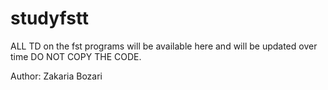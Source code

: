 # studyfstt
ALL TD on the fst programs will be available here and will be updated over time
DO NOT COPY THE CODE.

Author: Zakaria Bozari

